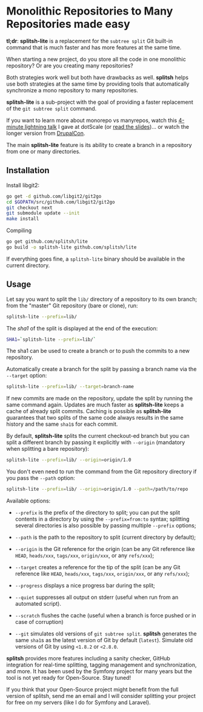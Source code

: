 Monolithic Repositories to Many Repositories made easy
======================================================

**tl;dr**: **splitsh-lite** is a replacement for the `subtree split` Git
built-in command that is much faster and has more features at the same time.

When starting a new project, do you store all the code in one monolithic
repository? Or are you creating many repositories?

Both strategies work well but both have drawbacks as well. **splitsh** helps use
both strategies at the same time by providing tools that automatically
synchronize a mono repository to many repositories.

**splitsh-lite** is a sub-project with the goal of providing a faster replacement
of the `git subtree split` command.

If you want to learn more about monorepo vs manyrepos, watch this [4-minute
lightning talk](http://www.thedotpost.com/2016/05/fabien-potencier-monolithic-repositories-vs-many-repositories)
I gave at dotScale
(or [read the slides](https://speakerdeck.com/fabpot/a-monorepo-vs-manyrepos))...
or watch the longer version from
[DrupalCon](https://www.youtube.com/watch?v=4w3-f6Xhvu8).

The main **splitsh-lite** feature is its ability to create a branch in a repository
from one or many directories.

Installation
------------

Install libgit2:

```bash
go get -d github.com/libgit2/git2go
cd $GOPATH/src/github.com/libgit2/git2go
git checkout next
git submodule update --init
make install
```

Compiling

```bash
go get github.com/splitsh/lite
go build -o splitsh-lite github.com/splitsh/lite
```

If everything goes fine, a `splitsh-lite` binary should be available in the
current directory.

Usage
-----

Let say you want to split the `lib/` directory of a repository to its own
branch; from the "master" Git repository (bare or clone), run:

```bash
splitsh-lite --prefix=lib/
```

The *sha1* of the split is displayed at the end of the execution:

```bash
SHA1=`splitsh-lite --prefix=lib/`
```

The sha1 can be used to create a branch or to push the commits to a new
repository.

Automatically create a branch for the split by passing a branch name
via the `--target` option:

```bash
splitsh-lite --prefix=lib/ --target=branch-name
```

If new commits are made on the repository, update the split by running the same
command again. Updates are much faster as **splitsh-lite** keeps a cache of already
split commits. Caching is possible as **splitsh-lite** guarantees that two splits of
the same code always results in the same history and the same `sha1`s for each
commit.

By default, **splitsh-lite** splits the current checkout-ed branch but you can split
a different branch by passing it explicitly with `--origin` (mandatory when
splitting a bare repository):

```bash
splitsh-lite --prefix=lib/ --origin=origin/1.0
```

You don't even need to run the command from the Git repository directory if you
pass the `--path` option:

```bash
splitsh-lite --prefix=lib/ --origin=origin/1.0 --path=/path/to/repo
```

Available options:

 * `--prefix` is the prefix of the directory to split; you can put the split
   contents in a directory by using the `--prefix=from:to` syntax; splitting
   several directories is also possible by passing multiple `--prefix` options;

 * `--path` is the path to the repository to split (current directory by default);

 * `--origin` is the Git reference for the origin (can be any Git reference
   like `HEAD`, `heads/xxx`, `tags/xxx`, `origin/xxx`, or any `refs/xxx`);

 * `--target` creates a reference for the tip of the split (can be any Git reference
   like `HEAD`, `heads/xxx`, `tags/xxx`, `origin/xxx`, or any `refs/xxx`);

 * `--progress` displays a nice progress bar during the split;

 * `--quiet` suppresses all output on stderr (useful when run from an automated
   script).

 * `--scratch` flushes the cache (useful when a branch is force pushed or in
   case of corruption)

 * `--git` simulates old versions of `git subtree split`. **splitsh** generates
   the same `sha1`s as the latest version of Git by default (`latest`).
   Simulate old versions of Git by using `<1.8.2` or `<2.8.0`.

**splitsh** provides more features including a sanity checker, GitHub integration
for real-time splitting, tagging management and synchronization, and more.
It has been used by the Symfony project for many years but the tool is not yet
ready for Open-Source. Stay tuned!

If you think that your Open-Source project might benefit from the full version
of splitsh, send me an email and I will consider splitting your project for free
on my servers (like I do for Symfony and Laravel).
